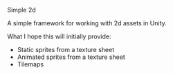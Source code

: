 Simple 2d

A simple framework for working with 2d assets in Unity.

What I hope this will initially provide:
* Static sprites from a texture sheet
* Animated sprites from a texture sheet
* Tilemaps

